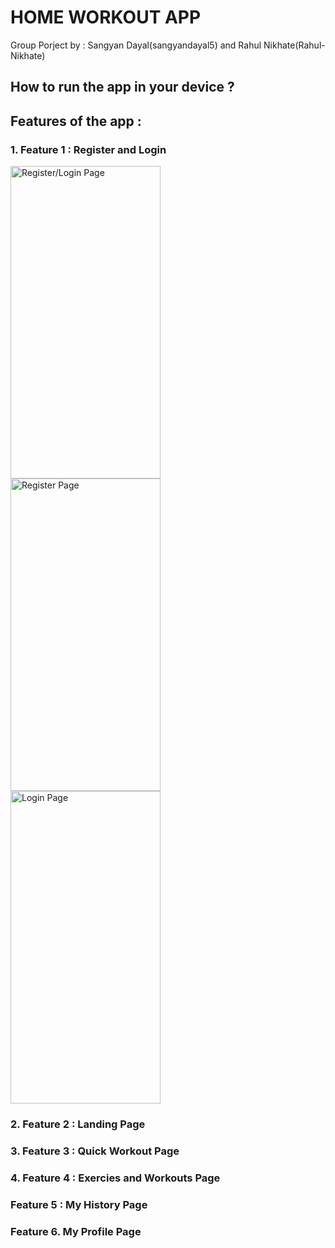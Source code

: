 # HOME WORKOUT APP 
Group Porject by : Sangyan Dayal(sangyandayal5) and Rahul Nikhate(Rahul-Nikhate)

## How to run the app in your device ?


## Features of the app : 

### 1. Feature 1 : Register and Login

<img src="https://github.com/user-attachments/assets/35416add-7d5b-46b3-bd5d-48c504418a68" alt="Register/Login Page" width="240" height="500" style="margin-right: 200px;">

<img src="https://github.com/user-attachments/assets/76b8e2a6-fa2b-4d56-a18c-8d7abdc3e98b" alt="Register Page" width="240" height="500" style="margin-right: 200px;">

<img src="https://github.com/user-attachments/assets/4b77e0ea-336d-4c75-8d47-e0a7d0ed4188" alt="Login Page" width="240" height="500">



### 2. Feature 2 : Landing Page

### 3. Feature 3 : Quick Workout Page

### 4. Feature 4 : Exercies and Workouts Page

### Feature 5 : My History Page

### Feature 6. My Profile Page
